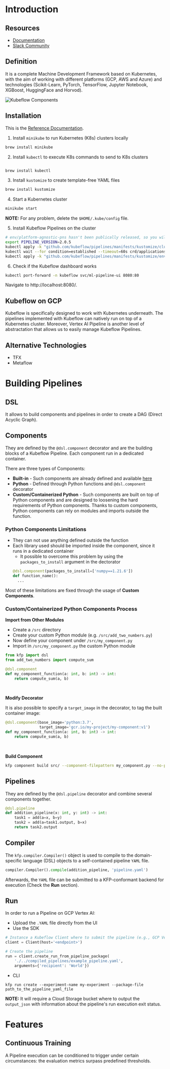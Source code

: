 # Introduction
## Resources
- [Documentation](https://www.kubeflow.org/docs/)
- [Slack Community](https://www.kubeflow.org/docs/about/community/)

## Definition
It is a complete Machine Development Framework based on Kubernetes, with the aim of working with different platforms (GCP, AWS and Azure) and technologies (Scikit-Learn, PyTorch, TensorFlow, Jupyter Notebook, XGBoost, HuggingFace and Horvod).

![Kubeflow Components](./../images/kubeflow_image_1.svg)

## Installation
This is the [Reference Documentation](https://dagshub.com/blog/how-to-install-kubeflow-locally/).

1. Install `minikube` to run Kubernetes (K8s) clusters locally
```bash
brew install minikube
```
2. Install `kubectl` to execute K8s commands to send to K8s clusters
```bash

brew install kubectl
```

3. Install `kustomize` to create template-free YAML files
```bash
brew install kustomize
```

4. Start a Kubernetes cluster
```bash
minikube start
```
**NOTE:** For any problem, delete the `$HOME/.kube/config` file.

5. Install Kubeflow Pipelines on the cluster
```bash
# env/platform-agnostic-pns hasn't been publically released, so you will install it from master
export PIPELINE_VERSION=2.0.5
kubectl apply -k "github.com/kubeflow/pipelines/manifests/kustomize/cluster-scoped-resources?ref=$PIPELINE_VERSION"
kubectl wait --for condition=established --timeout=60s crd/applications.app.k8s.io
kubectl apply -k "github.com/kubeflow/pipelines/manifests/kustomize/env/platform-agnostic-pns?ref=$PIPELINE_VERSION"
```
6. Check if the Kubeflow dashboard works
```bash
kubectl port-forward -n kubeflow svc/ml-pipeline-ui 8080:80
```

Navigate to http://localhost:8080/.

## Kubeflow on GCP
Kubeflow is specifically designed to work with Kubernetes underneath. The pipelines implemented with Kubeflow can natively run on top of a Kubernetes cluster. Moreover, Vertex AI Pipeline is another level of abstractation that allows us to easily manage Kubeflow Pipelines.

## Alternative Technologies
- TFX
- Metaflow

# Building Pipelines
## DSL
It allows to build components and pipelines in order to create a DAG (Direct Acyclic Graph).

## Components
They are defined by the `@dsl.component` decorator and are the building blocks of a Kubeflow Pipeline. Each component run in a dedicated container.

There are three types of Components:
- **Built-in** - Such components are already defined and available [here](https://github.com/kubeflow/pipelines/tree/master/components)
- **Python** - Defined through Python functions and `@dsl.component` decorator
- **Custom/Containerized Python** - Such components are built on top of Python components and are designed to loosening the hard requirements of
Python components. Thanks to custom components, Python components can rely on modules and imports outside the function.

### Python Components Limitations
- They can not use anything defined outside the function
- Each library used should be imported inside the component, since it runs in a dedicated container
  - It possible to overcome this problem by using the `packages_to_install` argument in the dectorator
  ```python
  @dsl.component(packages_to_install=['numpy==1.21.6'])
  def function_name():
    ...
  ```
  
Most of these limitations are fixed through the usage of **Custom Components**.
  
### Custom/Containerized Python Components Process

**Import from Other Modules**

- Create a `/src` directory
- Create your custom Python module (e.g. `/src/add_two_numbers.py`)
- Now define your component under `/src/my_component.py`
- Import in `/src/my_component.py` the custom Python module
```python
from kfp import dsl
from add_two_numbers import compute_sum

@dsl.component
def my_component_function(a: int, b: int) -> int:
    return compute_sum(a, b)
```

<br>

**Modify Decorator**

It is also possible to specify a `target_image` in the decorator, to tag the built container image:
```python
@dsl.component(base_image='python:3.7',
               target_image='gcr.io/my-project/my-component:v1')
def my_component_function(a: int, b: int) -> int:
    return compute_sum(a, b)
```

<br>

**Build Component**

```bash
kfp component build src/ --component-filepattern my_component.py --no-push-image
```


## Pipelines
They are defined by the `@dsl.pipeline` decorator and combine several components together.

```python
@dsl.pipeline
def addition_pipeline(x: int, y: int) -> int:
    task1 = add(a=x, b=y)
    task2 = add(a=task1.output, b=x)
    return task2.output
```

## Compiler
The `kfp.compiler.Compiler()` object is used to compile to the domain-specific language (DSL) 
objects to a self-contained pipeline `YAML` file.

```python
compiler.Compiler().compile(addition_pipeline, 'pipeline.yaml')
```

Afterwards, the `YAML` file can be submitted to a KFP-conformant backend for execution (Check the **Run** section).

## Run
In order to run a Pipeline on GCP Vertex AI:
- Upload the `.YAML` file directly from the UI
- Use the SDK
```python
# Instance a Kubeflow Client where to submit the pipeline (e.g., GCP Vertex AI)
client = Client(host='<endpoint>')

# Create the pipeline
run = client.create_run_from_pipeline_package(
    './../compiled_pipelines/example_pipeline.yaml',
    arguments={'recipient': 'World'})
```
- CLI
```commandline
kfp run create --experiment-name my-experiment --package-file path_to_the_pipeline_yaml_file
```

**NOTE:** It will require a Cloud Storage bucket where to output the `output_json` with information about the pipeline's run execution exit status.

# Features
## Continuous Training
A Pipeline execution can be conditioned to trigger under certain circumstances: the evaluation metrics surpass predefined thresholds.